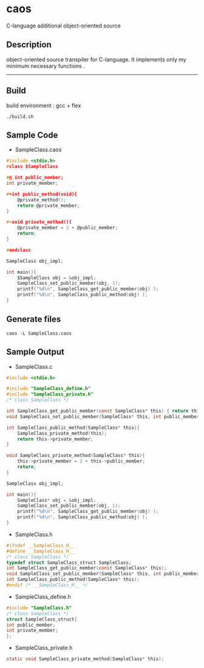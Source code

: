 # caos
C-language additional object-oriented source

## Description
object-oriented source transpiler for C-language.
It implements only my minimum necessary functions .

---
## Build
build environment : gcc + flex

``` ./build.sh ```

## Sample Code

* SampleClass.caos

```c
#include <stdio.h>
#class $SampleClass

#@ int public_member;
int private_member;

#+int public_method(void){
    @private_method();
    return @private_member;
}

#-void private_method(){
    @private_member = 2 + @public_member;
    return;
}

#endclass

SampleClass obj_impl;

int main(){
    $SampleClass obj = &obj_impl;
    SampleClass_set_public_member(obj, 1);
    printf("%d\n", SampleClass_get_public_member(obj) );
    printf("%d\n", SampleClass_public_method(obj) );
}
```

## Generate files
```caos -L SampleClass.caos```

## Sample Output
* SampleClass.c

```c
#include <stdio.h>

#include "SampleClass_define.h"
#include "SampleClass_private.h"
/* class SampleClass */

int SampleClass_get_public_member(const SampleClass* this) { return this->public_member; }
void SampleClass_set_public_member(SampleClass* this, int public_member) { this->public_member = public_member; }

int SampleClass_public_method(SampleClass* this){
    SampleClass_private_method(this);
    return this->private_member;
}

void SampleClass_private_method(SampleClass* this){
    this->private_member = 2 + this->public_member;
    return;
}

SampleClass obj_impl;

int main(){
    SampleClass* obj = &obj_impl;
    SampleClass_set_public_member(obj, 1);
    printf("%d\n", SampleClass_get_public_member(obj) );
    printf("%d\n", SampleClass_public_method(obj) );
}
```

* SampleClass.h

```c
#ifndef __SampleClass_H__
#define __SampleClass_H__
/* class SampleClass */
typedef struct SampleClass_struct SampleClass;
int SampleClass_get_public_member(const SampleClass* this);
void SampleClass_set_public_member(SampleClass* this, int public_member);
int SampleClass_public_method(SampleClass* this);
#endif /* __SampleClass_H__ */
```

* SampleClass_define.h

```c
#include "SampleClass.h"
/* class SampleClass */
struct SampleClass_struct{
int public_member;
int private_member;
};
```

* SampleClass_private.h

```c
static void SampleClass_private_method(SampleClass* this);
```
